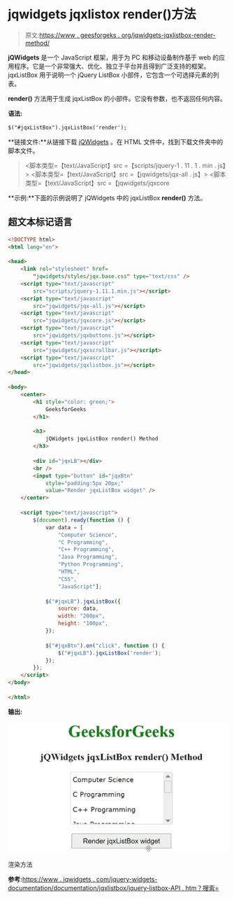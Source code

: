 # jqwidgets jqxlistox render()方法

> 原文:[https://www . geesforgeks . org/jqwidgets-jqxlistbox-render-method/](https://www.geeksforgeeks.org/jqwidgets-jqxlistbox-render-method/)

**jQWidgets** 是一个 JavaScript 框架，用于为 PC 和移动设备制作基于 web 的应用程序。它是一个非常强大、优化、独立于平台并且得到广泛支持的框架。jqxListBox 用于说明一个 jQuery ListBox 小部件，它包含一个可选择元素的列表。

**render()** 方法用于生成 jqxListBox 的小部件。它没有参数，也不返回任何内容。

**语法:**

```html
$("#jqxListBox").jqxListBox('render');
```

**链接文件:**从链接下载 [jQWidgets](https://www.jqwidgets.com/download/) 。在 HTML 文件中，找到下载文件夹中的脚本文件。

> <link rel="”stylesheet”" href="”jqwidgets/styles/jqx.base.css”" type="”text/css”">
> <脚本类型=【text/JavaScript】src =【scripts/jquery-1 . 11 . 1 . min . js】></脚本>
> <脚本类型=【text/JavaScript】src =【jqwidgets/jqx-all . js】></脚本>
> <脚本类型=【text/JavaScript】src =【jqwidgets/jqxcore

**示例:**下面的示例说明了 jQWidgets 中的 jqxListBox **render()** 方法。

## 超文本标记语言

```html
<!DOCTYPE html>
<html lang="en">

<head>
    <link rel="stylesheet" href=
        "jqwidgets/styles/jqx.base.css" type="text/css" />
    <script type="text/javascript" 
        src="scripts/jquery-1.11.1.min.js"></script>
    <script type="text/javascript" 
        src="jqwidgets/jqx-all.js"></script>
    <script type="text/javascript" 
        src="jqwidgets/jqxcore.js"></script>
    <script type="text/javascript" 
        src="jqwidgets/jqxbuttons.js"></script>
    <script type="text/javascript" 
        src="jqwidgets/jqxscrollbar.js"></script>
    <script type="text/javascript" 
        src="jqwidgets/jqxlistbox.js"></script>
</head>

<body>
    <center>
        <h1 style="color: green;">
            GeeksforGeeks
        </h1>

        <h3>
            jQWidgets jqxListBox render() Method
        </h3>

        <div id="jqxLB"></div>
        <br />
        <input type="button" id="jqxBtn" 
            style="padding:5px 20px;" 
            value="Render jqxListBox widget" />
    </center>

    <script type="text/javascript">
        $(document).ready(function () {
            var data = [
                "Computer Science",
                "C Programming",
                "C++ Programming",
                "Java Programming",
                "Python Programming",
                "HTML",
                "CSS",
                "JavaScript"];

            $("#jqxLB").jqxListBox({
                source: data,
                width: "200px",
                height: "100px",
            });

            $("#jqxBtn").on("click", function () {
                $("#jqxLB").jqxListBox('render');
            });
        });
    </script>
</body>

</html>
```

**输出:**

![](img/3da7dcfca34fdb0bf896c9e843d69e48.png)

渲染方法

**参考:**[https://www . jqwidgets . com/jquery-widgets-documentation/documentation/jqxlistbox/jquery-listbox-API . htm？搜索=](https://www.jqwidgets.com/jquery-widgets-documentation/documentation/jqxlistbox/jquery-listbox-api.htm?search=)